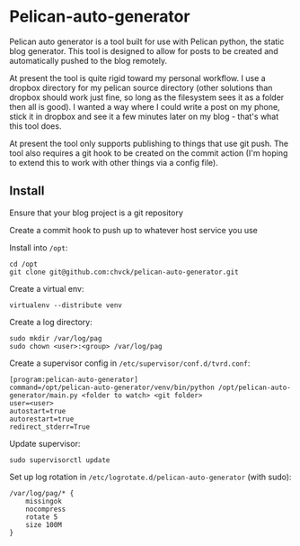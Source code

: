 Pelican-auto-generator
====

Pelican auto generator is a tool built for use with Pelican python, the static blog generator.
This tool is designed to allow for posts to be created and automatically pushed to the blog
remotely.

At present the tool is quite rigid toward my personal workflow. I use a dropbox directory for my
pelican source directory (other solutions than dropbox should work just fine, so long as the filesystem
sees it as a folder then all is good). I wanted a way where I could write a post on my phone, stick it
in dropbox and see it a few minutes later on my blog - that's what this tool does.

At present the tool only supports publishing to things that use git push. The tool also requires a git hook
to be created on the commit action (I'm hoping to extend this to work with other things via a config file).

Install
-------
Ensure that your blog project is a git repository

Create a commit hook to push up to whatever host service you use

Install into `/opt`:

    cd /opt
    git clone git@github.com:chvck/pelican-auto-generator.git


Create a virtual env:

    virtualenv --distribute venv


Create a log directory:

    sudo mkdir /var/log/pag
    sudo chown <user>:<group> /var/log/pag


Create a supervisor config in `/etc/supervisor/conf.d/tvrd.conf`:

    [program:pelican-auto-generator]
    command=/opt/pelican-auto-generator/venv/bin/python /opt/pelican-auto-generator/main.py <folder to watch> <git folder>
    user=<user>
    autostart=true
    autorestart=true
    redirect_stderr=True


Update supervisor:

    sudo supervisorctl update


Set up log rotation in `/etc/logrotate.d/pelican-auto-generator` (with sudo):

    /var/log/pag/* {
        missingok
        nocompress
        rotate 5
        size 100M
    }
